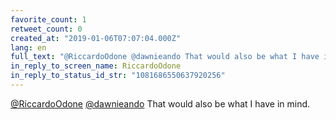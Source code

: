 ```yaml
---
favorite_count: 1
retweet_count: 0
created_at: "2019-01-06T07:07:04.000Z"
lang: en
full_text: "@RiccardoOdone @dawnieando That would also be what I have in mind."
in_reply_to_screen_name: RiccardoOdone
in_reply_to_status_id_str: "1081686550637920256"
---
```


[@RiccardoOdone](https://twitter.com/RiccardoOdone)
[@dawnieando](https://twitter.com/dawnieando) That would also be what I have in
mind.
